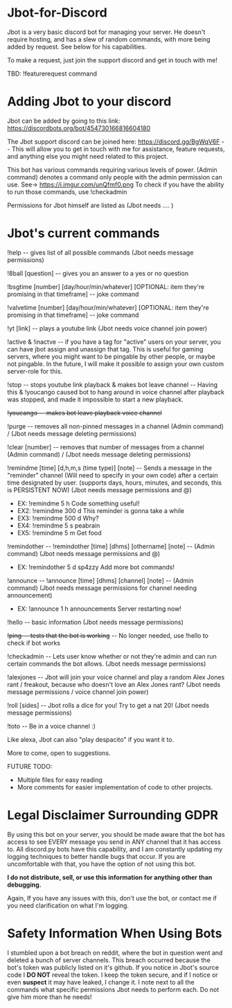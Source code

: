 # Jbot-for-Discord
Jbot is a very basic discord bot for managing your server.  He doesn't require hosting, and has a slew of random commands, with more being added by request.  See below for his capabilities.

To make a request, just join the support discord and get in touch with me!

TBD: !featurerequest command

# Adding Jbot to your discord

Jbot can be added by going to this link: https://discordbots.org/bot/454730166816604180

The Jbot support discord can be joined here: https://discord.gg/BgWqV6F -- This will allow you to get in touch with me for assistance, feature requests, and anything else you might need related to this project.

This bot has various commands requiring various levels of power.  (Admin command) denotes a command only people with the admin permission can use.  See-> https://i.imgur.com/unQfmf0.png
To check if you have the ability to run those commands, use !checkadmin

Permissions for Jbot himself are listed as (Jbot needs .... )

# Jbot's current commands

!help -- gives list of all possible commands (Jbot needs message permissions)

!8ball [question] -- gives you an answer to a yes or no question

!bsgtime [number] [day/hour/min/whatever] [OPTIONAL: item they're promising in that timeframe] -- joke command

!valvetime [number] [day/hour/min/whatever] [OPTIONAL: item they're promising in that timeframe] -- joke command

!yt [link] -- plays a youtube link (Jbot needs voice channel join power)

!active & !inactve -- if you have a tag for "active" users on your server, you can have jbot assign and unassign that tag.  This is useful for gaming servers, where you might want to be pingable by other people, or maybe not pingable.  In the future, I will make it possible to assign your own custom server-role for this.

!stop -- stops youtube link playback & makes bot leave channel -- Having this & !youcango caused bot to hang around in voice channel after playback was stopped, and made it impossible to start a new playback. 

~~!youcango -- makes bot leave playback voice channel~~

!purge -- removes all non-pinned messages in a channel (Admin command) / (Jbot needs message deleting permissions)

!clear [number] -- removes that number of messages from a channel (Admin command) / (Jbot needs message deleting permissions)

!remindme [time] [d,h,m,s (time type)] [note] -- Sends a message in the "reminder" channel (Will need to specify in your own code) after a certain time designated by user.  (supports days, hours, minutes, and seconds, this is PERSISTENT NOW) (Jbot needs message permissions and @)

- EX: !remindme 5 h Code something useful!
- EX2: !remindme 300 d This reminder is gonna take a while
- EX3: !remindme 500 d Why?
- EX4: !remindme 5 s peabrain
- EX5: !remindme 5 m Get food

!remindother -- !remindother [time] [dhms] [othername] [note] -- (Admin command) (Jbot needs message permissions and @)

- EX: !remindother 5 d sp4zzy Add more bot commands!

!announce -- !announce [time] [dhms] [channel] [note] -- (Admin command) (Jbot needs message permissions for channel needing announcement)

- EX: !announce 1 h announcements Server restarting now!

!hello -- basic information (Jbot needs message permissions)

~~!ping -- tests that the bot is working~~ -- No longer needed, use !hello to check if bot works

!checkadmin -- Lets user know whether or not they're admin and can run certain commands the bot allows. (Jbot needs message permissions)

!alexjones -- Jbot will join your voice channel and play a random Alex Jones rant / freakout, because who doesn't love an Alex Jones rant? (Jbot needs message permissions / voice channel join power)

!roll [sides] -- Jbot  rolls a dice for you! Try to get a nat 20! (Jbot needs message permissions)

!toto -- Be in a voice channel :)

Like alexa, Jbot can also "play despacito" if you want it to.

More to come, open to suggestions.

FUTURE TODO:

- Multiple files for easy reading
- More comments for easier implementation of code to other projects.

# Legal Disclaimer Surrounding GDPR

By using this bot on your server, you should be made aware that the bot has access to see EVERY message you send in ANY channel that it has access to.  All discord.py bots have this capability, and I am constantly updating my logging techniques to better handle bugs that occur.  If you are uncomfortable with that, you have the option of not using this bot.

**I do not distribute, sell, or use this information for anything other than debugging.**

Again, If you have any issues with this, don't use the bot, or contact me if you need clarification on what I'm logging.

# Safety Information When Using Bots

I stumbled upon a bot breach on reddit, where the bot in question went and deleted a bunch of server channels.  This breach occurred because the bot's token was publicly listed on it's github.  If you notice in Jbot's source code I **DO NOT** reveal the token.  I keep the token secure, and if I notice or even **suspect** it may have leaked, I change it.  I note next to all the commands what specific permissions Jbot needs to perform each.  Do not give him more than he needs!

